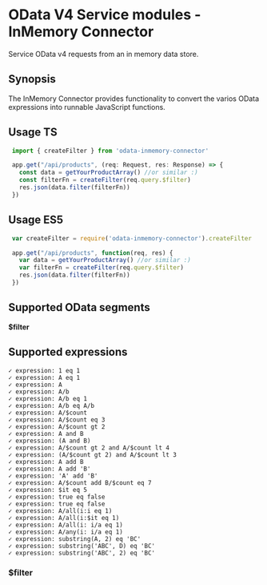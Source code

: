 # OData V4 Service modules - InMemory Connector

Service OData v4 requests from an in memory data store.

## Synopsis
The InMemory Connector provides functionality to convert the varios OData expressions
into runnable JavaScript functions.

## Usage TS
```javascript
 import { createFilter } from 'odata-inmemory-connector'

 app.get("/api/products", (req: Request, res: Response) => {
   const data = getYourProductArray() //or similar :)
   const filterFn = createFilter(req.query.$filter)
   res.json(data.filter(filterFn))
 })
```

## Usage ES5
```javascript
 var createFilter = require('odata-inmemory-connector').createFilter

 app.get("/api/products", function(req, res) {
   var data = getYourProductArray() //or similar :)
   var filterFn = createFilter(req.query.$filter)
   res.json(data.filter(filterFn))
 })
```


## Supported OData segments


**$filter**

## Supported expressions
    ✓ expression: 1 eq 1
    ✓ expression: A eq 1
    ✓ expression: A
    ✓ expression: A/b
    ✓ expression: A/b eq 1
    ✓ expression: A/b eq A/b
    ✓ expression: A/$count
    ✓ expression: A/$count eq 3
    ✓ expression: A/$count gt 2
    ✓ expression: A and B
    ✓ expression: (A and B)
    ✓ expression: A/$count gt 2 and A/$count lt 4
    ✓ expression: (A/$count gt 2) and A/$count lt 3
    ✓ expression: A add B
    ✓ expression: A add 'B'
    ✓ expression: 'A' add 'B'
    ✓ expression: A/$count add B/$count eq 7
    ✓ expression: $it eq 5
    ✓ expression: true eq false
    ✓ expression: true eq false
    ✓ expression: A/all(i:i eq 1)
    ✓ expression: A/all(i:$it eq 1)
    ✓ expression: A/all(i: i/a eq 1)
    ✓ expression: A/any(i: i/a eq 1)
    ✓ expression: substring(A, 2) eq 'BC'
    ✓ expression: substring('ABC', D) eq 'BC'
    ✓ expression: substring('ABC', 2) eq 'BC'

### $filter


